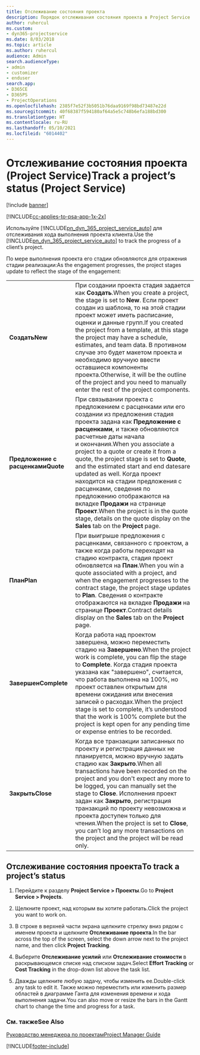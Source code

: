 ```yaml
---
title: Отслеживание состояния проекта
description: Порядок отслеживания состояния проекта в Project Service
author: ruhercul
ms.custom:
- dyn365-projectservice
ms.date: 8/03/2018
ms.topic: article
ms.author: ruhercul
audience: Admin
search.audienceType:
- admin
- customizer
- enduser
search.app:
- D365CE
- D365PS
- ProjectOperations
ms.openlocfilehash: 2385f7e52f3b5051b76daa9169f98bd73487e22d
ms.sourcegitcommit: 40f68387f594180af64a5e5c748b6efa188bd300
ms.translationtype: HT
ms.contentlocale: ru-RU
ms.lasthandoff: 05/10/2021
ms.locfileid: "6014402"
---
```

# <a name="track-a-projects-status-project-service"></a><span data-ttu-id="f3e9c-103">Отслеживание состояния проекта (Project Service)</span><span class="sxs-lookup"><span data-stu-id="f3e9c-103">Track a project’s status (Project Service)</span></span>

[!include [banner](../includes/psa-now-project-operations.md)]

[!INCLUDE[cc-applies-to-psa-app-1x-2x](../includes/cc-applies-to-psa-app-1x-2x.md)]

<span data-ttu-id="f3e9c-104">Используйте [!INCLUDE[pn_dyn_365_project_service_auto](../includes/pn-dyn-365-project-service-auto.md)] для отслеживания хода выполнения проекта клиента.</span><span class="sxs-lookup"><span data-stu-id="f3e9c-104">Use the [!INCLUDE[pn_dyn_365_project_service_auto](../includes/pn-dyn-365-project-service-auto.md)] to track the progress of a client’s project.</span></span>  

<span data-ttu-id="f3e9c-105">По мере выполнения проекта его стадии обновляются для отражения стадии реализации:</span><span class="sxs-lookup"><span data-stu-id="f3e9c-105">As the engagement progresses, the project stages update to reflect the stage of the engagement:</span></span>  


|              |                                                                                                                                                                                                                                                                                                  |
|--------------|--------------------------------------------------------------------------------------------------------------------------------------------------------------------------------------------------------------------------------------------------------------------------------------------------|
|   <span data-ttu-id="f3e9c-106">**Создать**</span><span class="sxs-lookup"><span data-stu-id="f3e9c-106">**New**</span></span>    | <span data-ttu-id="f3e9c-107">При создании проекта стадия задается как **Создать**.</span><span class="sxs-lookup"><span data-stu-id="f3e9c-107">When you create a project, the stage is set to **New**.</span></span> <span data-ttu-id="f3e9c-108">Если проект создан из шаблона, то на этой стадии проект может иметь расписание, оценки и данные групп.</span><span class="sxs-lookup"><span data-stu-id="f3e9c-108">If you created the project from a template, at this stage the project may have a schedule, estimates, and team data.</span></span> <span data-ttu-id="f3e9c-109">В противном случае это будет макетом проекта и необходимо вручную ввести оставшиеся компоненты проекта.</span><span class="sxs-lookup"><span data-stu-id="f3e9c-109">Otherwise, it will be the outline of the project and you need to manually enter the rest of the project components.</span></span> |
|  <span data-ttu-id="f3e9c-110">**Предложение с расценками**</span><span class="sxs-lookup"><span data-stu-id="f3e9c-110">**Quote**</span></span>   |      <span data-ttu-id="f3e9c-111">При связывании проекта с предложением с расценками или его создании из предложения стадия проекта задана как **Предложение с расценками**, и также обновляются расчетные даты начала и окончания.</span><span class="sxs-lookup"><span data-stu-id="f3e9c-111">When you associate a project to a quote or create it from a quote, the project stage is set to **Quote**, and the estimated start and end datesare updated as well.</span></span> <span data-ttu-id="f3e9c-112">Когда проект находится на стадии предложения с расценками, сведения по предложению отображаются на вкладке **Продажи** на странице **Проект**.</span><span class="sxs-lookup"><span data-stu-id="f3e9c-112">When the project is in the quote stage, details on the quote display on the **Sales** tab on the **Project** page.</span></span>      |
|   <span data-ttu-id="f3e9c-113">**План**</span><span class="sxs-lookup"><span data-stu-id="f3e9c-113">**Plan**</span></span>   |                                     <span data-ttu-id="f3e9c-114">При выигрыше предложения с расценками, связанного с проектом, а также когда работы переходят на стадию контракта, стадия проект обновляется на **План**.</span><span class="sxs-lookup"><span data-stu-id="f3e9c-114">When you win a quote associated with a project, and when the engagement progresses to the contract stage, the project stage updates to **Plan**.</span></span> <span data-ttu-id="f3e9c-115">Сведения о контракте отображаются на вкладке **Продажи** на странице **Проект**.</span><span class="sxs-lookup"><span data-stu-id="f3e9c-115">Contract details display on the **Sales** tab on the **Project** page.</span></span>                                      |
| <span data-ttu-id="f3e9c-116">**Завершен**</span><span class="sxs-lookup"><span data-stu-id="f3e9c-116">**Complete**</span></span> |                    <span data-ttu-id="f3e9c-117">Когда работа над проектом завершена, можно переместить стадию на **Завершено**.</span><span class="sxs-lookup"><span data-stu-id="f3e9c-117">When the project work is complete, you can flip the stage to **Complete**.</span></span> <span data-ttu-id="f3e9c-118">Когда стадия проекта указана как "завершено", считается, что работа выполнена на 100%, но проект оставлен открытым для времени ожидания или внесения записей о расходах.</span><span class="sxs-lookup"><span data-stu-id="f3e9c-118">When the project stage is set to complete, it’s understood that the work is 100% complete but the project is kept open for any pending time or expense entries to be recorded.</span></span>                     |
|  <span data-ttu-id="f3e9c-119">**Закрыть**</span><span class="sxs-lookup"><span data-stu-id="f3e9c-119">**Close**</span></span>   |           <span data-ttu-id="f3e9c-120">Когда все транзакции записанных по проекту и регистрация данных не планируется, можно вручную задать стадию как **Закрыто**.</span><span class="sxs-lookup"><span data-stu-id="f3e9c-120">When all transactions have been recorded on the project and you don't expect any more to be logged, you can manually set the stage to **Close**.</span></span> <span data-ttu-id="f3e9c-121">Исполнения проект задан как **Закрыто**, регистрация транзакций по проекту невозможна и проекта доступен только для чтения.</span><span class="sxs-lookup"><span data-stu-id="f3e9c-121">When the project is set to **Close**, you can’t log any more transactions on the project and the project will be read only.</span></span>           |

## <a name="to-track-a-projects-status"></a><span data-ttu-id="f3e9c-122">Отслеживание состояния проекта</span><span class="sxs-lookup"><span data-stu-id="f3e9c-122">To track a project’s status</span></span>  

1.  <span data-ttu-id="f3e9c-123">Перейдите к разделу **Project Service > Проекты**.</span><span class="sxs-lookup"><span data-stu-id="f3e9c-123">Go to **Project Service > Projects**.</span></span>  

2.  <span data-ttu-id="f3e9c-124">Щелкните проект, над которым вы хотите работать.</span><span class="sxs-lookup"><span data-stu-id="f3e9c-124">Click the project you want to work on.</span></span>  

3.  <span data-ttu-id="f3e9c-125">В строке в верхней части экрана щелкните стрелку вниз рядом с именем проекта и щелкните **Отслеживание проекта**.</span><span class="sxs-lookup"><span data-stu-id="f3e9c-125">In the bar across the top of the screen, select the down arrow next to the project name, and then click **Project Tracking**.</span></span>  

4.  <span data-ttu-id="f3e9c-126">Выберите **Отслеживание усилий** или **Отслеживание стоимости** в раскрывающемся списке над списком задач.</span><span class="sxs-lookup"><span data-stu-id="f3e9c-126">Select **Effort Tracking** or **Cost Tracking** in the drop-down list above the task list.</span></span>  

5.  <span data-ttu-id="f3e9c-127">Дважды щелкните любую задачу, чтобы изменить ее.</span><span class="sxs-lookup"><span data-stu-id="f3e9c-127">Double-click any task to edit it.</span></span> <span data-ttu-id="f3e9c-128">Также можно переместить или изменить размер областей в диаграмме Ганта для изменения времени и хода выполнения задачи.</span><span class="sxs-lookup"><span data-stu-id="f3e9c-128">You can also move or resize the bars in the Gantt chart to change the time and progress for a task.</span></span>  

### <a name="see-also"></a><span data-ttu-id="f3e9c-129">См. также</span><span class="sxs-lookup"><span data-stu-id="f3e9c-129">See Also</span></span>  
 [<span data-ttu-id="f3e9c-130">Руководство менеджера по проектам</span><span class="sxs-lookup"><span data-stu-id="f3e9c-130">Project Manager Guide</span></span>](../psa/project-manager-guide.md)


[!INCLUDE[footer-include](../includes/footer-banner.md)]